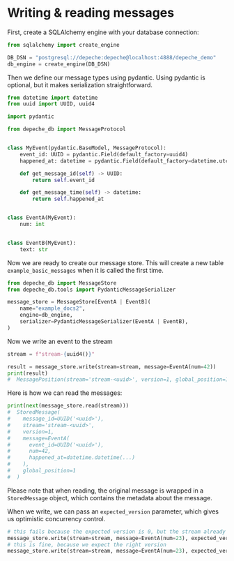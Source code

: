 
# Writing & reading messages

First, create a SQLAlchemy engine with your database connection:
```python
from sqlalchemy import create_engine

DB_DSN = "postgresql://depeche:depeche@localhost:4888/depeche_demo"
db_engine = create_engine(DB_DSN)
```

Then we define our message types using pydantic. Using pydantic is optional,
but it makes serialization straightforward.
```python
from datetime import datetime
from uuid import UUID, uuid4

import pydantic

from depeche_db import MessageProtocol


class MyEvent(pydantic.BaseModel, MessageProtocol):
    event_id: UUID = pydantic.Field(default_factory=uuid4)
    happened_at: datetime = pydantic.Field(default_factory=datetime.utcnow)

    def get_message_id(self) -> UUID:
        return self.event_id

    def get_message_time(self) -> datetime:
        return self.happened_at


class EventA(MyEvent):
    num: int


class EventB(MyEvent):
    text: str
```

Now we are ready to create our message store. This will create a new table
`example_basic_messages` when it is called the first time.
```python
from depeche_db import MessageStore
from depeche_db.tools import PydanticMessageSerializer

message_store = MessageStore[EventA | EventB](
    name="example_docs2",
    engine=db_engine,
    serializer=PydanticMessageSerializer(EventA | EventB),
)
```

Now we write an event to the stream

```python
stream = f"stream-{uuid4()}"

result = message_store.write(stream=stream, message=EventA(num=42))
print(result)
#  MessagePosition(stream='stream-<uuid>', version=1, global_position=1)
```

Here is how we can read the messages:
```python
print(next(message_store.read(stream)))
#  StoredMessage(
#    message_id=UUID('<uuid>'),
#    stream='stream-<uuid>',
#    version=1,
#    message=EventA(
#      event_id=UUID('<uuid>'),
#      num=42,
#      happened_at=datetime.datetime(...)
#    ),
#    global_position=1
#  )
```

Please note that when reading, the original message is wrapped in a `StoredMessage`
object, which contains the metadata about the message.

When we write, we can pass an `expected_version` parameter, which gives us
optimistic concurrency control.
```python
# this fails because the expected version is 0, but the stream already has a message
message_store.write(stream=stream, message=EventA(num=23), expected_version=0)
# this is fine, because we expect the right version
message_store.write(stream=stream, message=EventA(num=23), expected_version=1)
```
